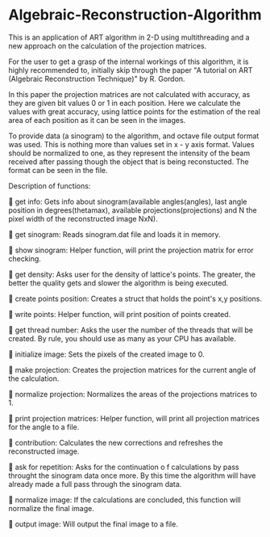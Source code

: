 # Algebraic-Reconstruction-Algorithm
This is an application of ART algorithm in 2-D using multithreading and a new approach on the calculation of the projection matrices.

For the user to get a grasp of the internal workings of this algorithm, it is highly recommended to, initially skip through the paper "A tutorial on ART (Algebraic Reconstruction Technique)" by R. Gordon.

In this paper the projection matrices are not calculated with accuracy, as they are given bit values 0 or 1 in each position. Here we calculate the values with great accuracy, using lattice points for the estimation of the real area of each position as it can be seen in the images. 

To provide data (a sinogram) to the algorithm, and octave file output format was used. This is nothing more than values set in x - y axis format. Values should be normalized to one, as they represent the intensity of the beam received  after passing though the object that is being reconstucted. The format can be seen in the file.

Description of functions:

 get info: Gets info about sinogram(available angles(angles), last angle position in degrees(thetamax), available projections(projections) and N the pixel width of the reconstructed image NxN).

 get sinogram: Reads sinogram.dat file and loads it in memory.

 show sinogram: Helper function, will print the projection matrix for error checking.

 get density: Asks user for the density of lattice's points. The greater, the better the quality gets and slower the algorithm is being executed.

 create points position: Creates a struct that holds the point's x,y positions.

 write points: Helper function, will print position of points created.

 get thread number: Asks the user the number of the threads that will be created. By rule, you should use as many as your CPU has available.

 initialize image: Sets the pixels of the created image to 0.

 make projection: Creates the projection matrices for the current angle of the calculation.

 normalize projection: Normalizes the areas of the projections matrices to 1.

 print projection matrices: Helper function, will print all projection matrices for the angle to a file.

 contribution: Calculates the new corrections and refreshes the reconstructed image.

 ask for repetition: Asks for the continuation o f calculations by pass throught the sinogram data once more. By this time the algorithm will have already made a full pass through the sinogram data.

 normalize image: If the calculations are concluded, this function will normalize the final image.

 output image: Will output the final image to a file.
